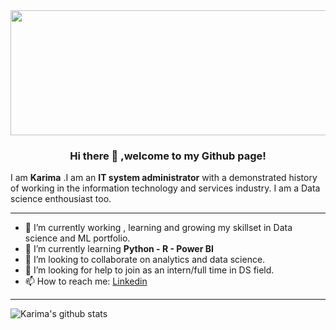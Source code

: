<img src="https://cdn.mos.cms.futurecdn.net/XbYnCuVzbcHPHuYzCGuSmf-650-80.jpg" width="1200" height="200">

<h3 align="center">Hi there 👋 ,welcome to my Github page! </h3>

I am **Karima** .I am an  **IT system administrator** with a demonstrated history of working in the information technology and services industry. I am a  Data science enthousiast too.

---------------------------------------------------------------------------------------------------------------

- 🔭 I’m currently working , learning and growing my skillset in Data science and ML portfolio.
- 🌱 I’m currently learning **Python - R - Power BI**
- 👯 I’m looking to collaborate on analytics and data science.
- 🤔 I’m looking for help to join as an intern/full time in DS field.
- 📫 How to reach me:
  [Linkedin](https://www.linkedin.com/in/karima-s)
  
---------------------------------------------------------------------------------------------------------------
![Karima's github stats](https://github-readme-stats.vercel.app/api?username=Kari-sad&show_icons=true&hide_border=true)
<!--
**Kari-sad/Kari-sad** is a ✨ _special_ ✨ repository because its `README.md` (this file) appears on your GitHub profile.

Here are some ideas to get you started:

- 🔭 I’m currently working on my Data science and ML portfolio
- 🌱 I’m currently learning ...
- 👯 I’m looking to collaborate on ...
- 🤔 I’m looking for help with ...
- 💬 Ask me about ...
- 📫 How to reach me: ...
- 😄 Pronouns: ...
- ⚡ Fun fact: ...
-->
